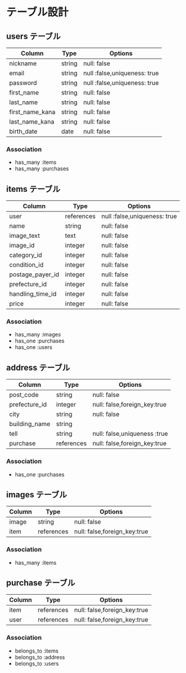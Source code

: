 # テーブル設計

## users テーブル

| Column          | Type   | Options                      |
| --------------- | ------ | ---------------------------- |
| nickname        | string | null: false                  |
| email           | string | null :false,uniqueness: true |
| password        | string | null :false,uniqueness: true |
| first_name      | string | null: false                  |
| last_name       | string | null: false                  |
| first_name_kana | string | null: false                  |
| last_name_kana  | string | null: false                  |
| birth_date      | date   | null: false                  |

### Association
- has_many :items
- has_many :purchases

## items テーブル

| Column           | Type       | Options                      |
| ---------------- | ---------- | ---------------------------- |
| user             | references | null :false,uniqueness: true |
| name             | string     | null: false                  |
| image_text       | text       | null: false                  |
| image_id         | integer    | null: false                  |
| category_id      | integer    | null: false                  |
| condition_id     | integer    | null: false                  |
| postage_payer_id | integer    | null: false                  |
| prefecture_id    | integer    | null: false                  |
| handling_time_id | integer    | null: false                  |
| price            | integer    | null: false                  |

### Association
- has_many :images
- has_one :purchases
- has_one :users

## address テーブル

| Column          | Type       | Options                      |
| --------------- | ---------- | ---------------------------- |
| post_code       | string     | null: false                  |
| prefecture_id   | integer    | null: false,foreign_key:true |
| city            | string     | null: false                  |
| building_name   | string     |                              |
| tell            | string     | null: false,uniqueness :true |
| purchase        | references | null: false,foreign_key:true |

### Association
- has_one :purchases

## images テーブル

| Column          | Type       | Options                      |
| --------------- | ---------- | ---------------------------- |
| image           | string     | null: false                  |
| item            | references | null: false,foreign_key:true |

### Association
- has_many :items

## purchase テーブル

| Column          | Type       | Options                      |
| --------------- | ---------- | ---------------------------- |
| item            | references | null: false,foreign_key:true |
| user            | references | null: false,foreign_key:true |

### Association
- belongs_to :items
- belongs_to :address
- belongs_to :users
